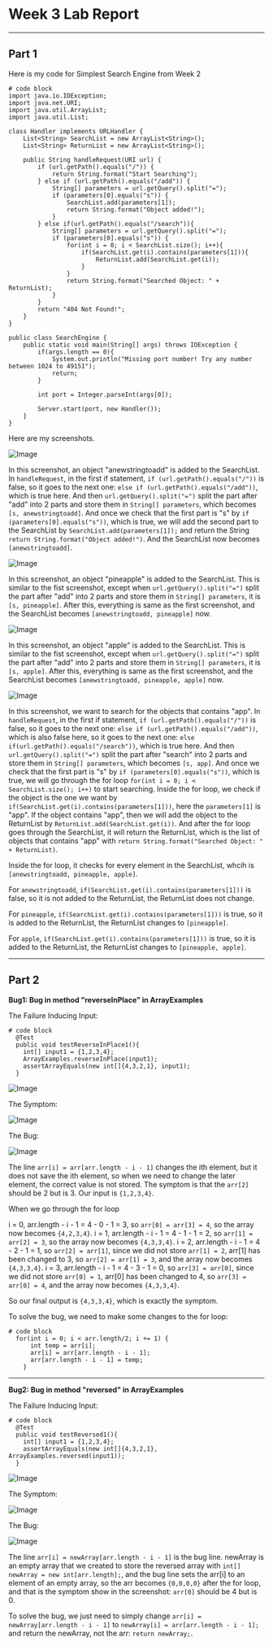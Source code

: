 # Week 3 Lab Report
---
## Part 1
Here is my code for Simplest Search Engine from Week 2

```
# code block
import java.io.IOException;
import java.net.URI;
import java.util.ArrayList;
import java.util.List;

class Handler implements URLHandler {
    List<String> SearchList = new ArrayList<String>();
    List<String> ReturnList = new ArrayList<String>();

    public String handleRequest(URI url) {
        if (url.getPath().equals("/")) {
            return String.format("Start Searching");
        } else if (url.getPath().equals("/add")) {
            String[] parameters = url.getQuery().split("=");
            if (parameters[0].equals("s")) {
                SearchList.add(parameters[1]);
                return String.format("Object added!");
            }
        } else if(url.getPath().equals("/search")){
            String[] parameters = url.getQuery().split("=");
            if (parameters[0].equals("s")) {
                for(int i = 0; i < SearchList.size(); i++){
                    if(SearchList.get(i).contains(parameters[1])){
                        ReturnList.add(SearchList.get(i));
                    }
                }
                return String.format("Searched Object: " + ReturnList);
            } 
        }
        return "404 Not Found!";
    }
}

public class SearchEngine {
    public static void main(String[] args) throws IOException {
        if(args.length == 0){
            System.out.println("Missing port number! Try any number between 1024 to 49151");
            return;
        }

        int port = Integer.parseInt(args[0]);

        Server.start(port, new Handler());
    }
}
```

Here are my screenshots. 

![Image](addObject01.png)

In this screenshot, an object "anewstringtoadd" is added to the SearchList. In `handleRequest`, in the first if statement, `if (url.getPath().equals("/"))` is false, so it goes to the next one: `else if (url.getPath().equals("/add"))`, which is true here. And then `url.getQuery().split("=")` split the part after "add" into 2 parts and store them in `String[] parameters`, which becomes `[s, anewstringtoadd]`. And once we check that the first part is "s" by `if (parameters[0].equals("s"))`, which is true, we will add the second part to the SearchList by `SearchList.add(parameters[1]);` and return the String `return String.format("Object added!")`. And the SearchList now becomes `[anewstringtoadd]`. 

![Image](addObject02.png)

In this screenshot, an object "pineapple" is added to the SearchList. This is similar to the fist screenshot, except when `url.getQuery().split("=")` split the part after "add" into 2 parts and store them in `String[] parameters`, it is `[s, pineapple]`. After this, everything is same as the first screenshot, and the SearchList becomes `[anewstringtoadd, pineapple]` now. 

![Image](addObject03.png)

In this screenshot, an object "apple" is added to the SearchList. This is similar to the fist screenshot, except when `url.getQuery().split("=")` split the part after "add" into 2 parts and store them in `String[] parameters`, it is `[s, apple]`. After this, everything is same as the first screenshot, and the SearchList becomes `[anewstringtoadd, pineapple, apple]` now. 

![Image](searchObject.png)

In this screenshot, we want to search for the objects that contains "app". In `handleRequest`, in the first if statement, `if (url.getPath().equals("/"))` is false, so it goes to the next one: `else if (url.getPath().equals("/add"))`, which is also false here, so it goes to the next one: `else if(url.getPath().equals("/search"))`, which is true here. And then `url.getQuery().split("=")` split the part after "search" into 2 parts and store them in `String[] parameters`, which becomes `[s, app]`. And once we check that the first part is "s" by `if (parameters[0].equals("s"))`, which is true, we will go through the for loop `for(int i = 0; i < SearchList.size(); i++)` to start searching. Inside the for loop, we check if the object is the one we want by `if(SearchList.get(i).contains(parameters[1]))`, here the `parameters[1]` is "app". If the object contains "app", then we will add the object to the ReturnList by `ReturnList.add(SearchList.get(i))`. And after the for loop goes through the SearchList, it will return the ReturnList, which is the list of objects that contains "app" with `return String.format("Searched Object: " + ReturnList)`. 

Inside the for loop, it checks for every element in the SearchList, whcih is `[anewstringtoadd, pineapple, apple]`. 

For `anewstringtoadd`, `if(SearchList.get(i).contains(parameters[1]))` is false, so it is not added to the ReturnList, the ReturnList does not change. 

For `pineapple`, `if(SearchList.get(i).contains(parameters[1]))` is true, so it is added to the ReturnList, the ReturnList changes to `[pineapple]`. 

For `apple`, `if(SearchList.get(i).contains(parameters[1]))` is true, so it is added to the ReturnList, the ReturnList changes to `[pineapple, apple]`. 

---
## Part 2
__Bug1: Bug in method "reverseInPlace" in ArrayExamples__

The Failure Inducing Input: 
```
# code block
  @Test
  public void testReverseInPlace1(){
    int[] input1 = {1,2,3,4};
    ArrayExamples.reverseInPlace(input1);
    assertArrayEquals(new int[]{4,3,2,1}, input1);
  }
```
![Image](ArrayListReverseInPlaceFailureInducingInput.png)

The Symptom:

![Image](ArrayListReverseInPlaceFailureSymptom.png)

The Bug:

![Image](ArrayListReverseInPlaceFailureBug.png)

The line `arr[i] = arr[arr.length - i - 1]` changes the ith element, but it does not save the ith element, so when we need to change the later element, the correct value is not stored. The symptom is that the `arr[2]` should be 2 but is 3. Our input is `{1,2,3,4}`. 

When we go through the for loop

i = 0, arr.length - i - 1 = 4 - 0 - 1 = 3, so `arr[0] = arr[3] = 4`, so the array now becomes `{4,2,3,4}`.
i = 1, arr.length - i - 1 = 4 - 1 - 1 = 2, so `arr[1] = arr[2] = 3`, so the array now becomes `{4,3,3,4}`.
i = 2, arr.length - i - 1 = 4 - 2 - 1 = 1, so `arr[2] = arr[1]`, since we did not store `arr[1] = 2`, arr[1] has been changed to 3, so `arr[2] = arr[1] = 3`, and the array now becomes `{4,3,3,4}`.
i = 3, arr.length - i - 1 = 4 - 3 - 1 = 0, so `arr[3] = arr[0]`, since we did not store `arr[0] = 1`, arr[0] has been changed to 4, so `arr[3] = arr[0] = 4`, and the array now becomes `{4,3,3,4}`.

So our final output is `{4,3,3,4}`, which is exactly the symptom. 

To solve the bug, we need to make some changes to the for loop: 
```
# code block
  for(int i = 0; i < arr.length/2; i += 1) {
      int temp = arr[i];
      arr[i] = arr[arr.length - i - 1];
      arr[arr.length - i - 1] = temp;
    }
```


---
__Bug2: Bug in method "reversed" in ArrayExamples__

The Failure Inducing Input:
```
# code block
  @Test
  public void testReversed1(){
    int[] input1 = {1,2,3,4};
    assertArrayEquals(new int[]{4,3,2,1}, ArrayExamples.reversed(input1));
  }
```
![Image](ArrayListReverseFailureInducingInput.png)

The Symptom:

![Image](ArrayListReverseFailureSymptom.png)

The Bug:

![Image](ArrayListReverseFailureBug.png)

The line `arr[i] = newArray[arr.length - i - 1]` is the bug line. newArray is an empty array that we created to store the reversed array with `int[] newArray = new int[arr.length];`, and the bug line sets the arr[i] to an element of an empty array, so the arr becomes `{0,0,0,0}` after the for loop, and that is the symptom show in the screenshot: `arr[0]` should be 4 but is 0. 

To solve the bug, we just need to simply change `arr[i] = newArray[arr.length - i - 1]` to `newArray[i] = arr[arr.length - i - 1];` and return the newArray, not the arr: `return newArray;`. 